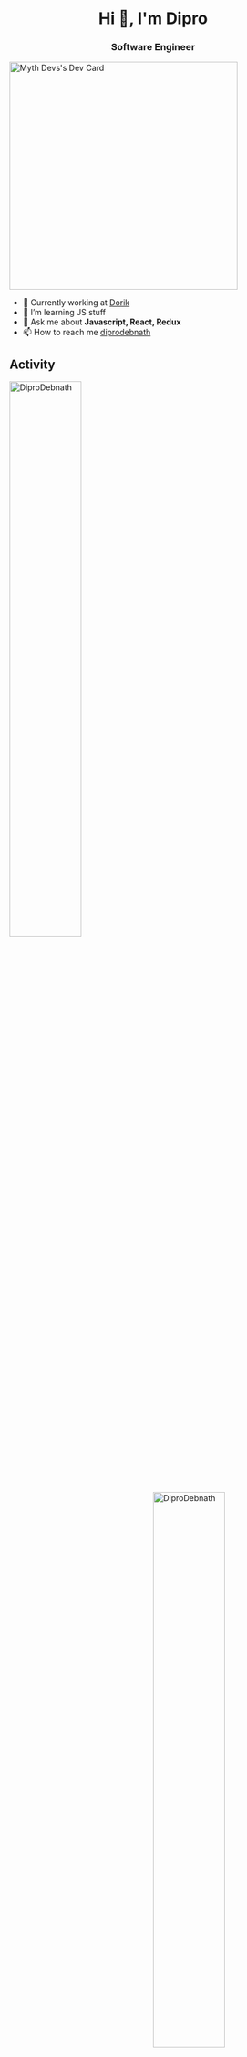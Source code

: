 <h1 align="center">Hi 👋, I'm Dipro</h1>
<h3 align="center">Software Engineer</h3>

<a href="https://app.daily.dev/ThePro007"><img src="https://api.daily.dev/devcards/c1c4dd4e283b4a19a996cb75b184a0bf.png?r=nje" width="400" alt="Myth Devs's Dev Card"/></a>

- 🔭 Currently working at [Dorik](https://dorik.com/)
- 🌱 I’m learning JS stuff
- 💬 Ask me about **Javascript, React, Redux**
- 📫 How to reach me [diprodebnath](https://www.linkedin.com/in/diprodebnath/)





## Activity
<p>
  <img width='50%' src="https://github-readme-stats.vercel.app/api/top-langs?username=DiproDebnath&show_icons=true&locale=en&layout=compact" alt="DiproDebnath" />
  <img width='50%' align='right' src="https://github-readme-stats.vercel.app/api?username=DiproDebnath&show_icons=true&locale=en" alt="DiproDebnath" />
  <img width='50%' src="https://github-readme-streak-stats.herokuapp.com/?user=DiproDebnath&" alt="DiproDebnath" />
<p>

 
 
